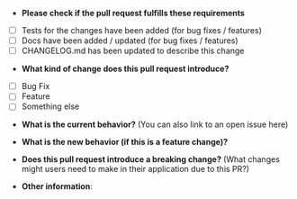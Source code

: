 * **Please check if the pull request fulfills these requirements**
- [ ] Tests for the changes have been added (for bug fixes / features)
- [ ] Docs have been added / updated (for bug fixes / features)
- [ ] CHANGELOG.md has been updated to describe this change

* **What kind of change does this pull request introduce?**

- [ ] Bug Fix
- [ ] Feature
- [ ] Something else

* **What is the current behavior?** (You can also link to an open issue here)



* **What is the new behavior (if this is a feature change)?**



* **Does this pull request introduce a breaking change?** (What changes might users need to make in their application due to this PR?)



* **Other information**:

